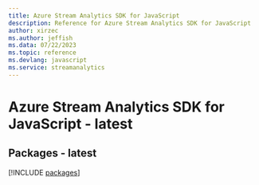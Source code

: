 ```yaml
---
title: Azure Stream Analytics SDK for JavaScript
description: Reference for Azure Stream Analytics SDK for JavaScript
author: xirzec
ms.author: jeffish
ms.data: 07/22/2023
ms.topic: reference
ms.devlang: javascript
ms.service: streamanalytics
---
```

# Azure Stream Analytics SDK for JavaScript - latest
## Packages - latest
[!INCLUDE [packages](stream-analytics-index.md)]